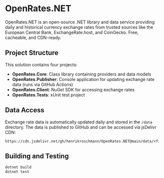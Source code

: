 # OpenRates.NET
OpenRates.NET is an open-source .NET library and data service providing daily and historical currency exchange rates from trusted sources like the European Central Bank, ExchangeRate.host, and CoinGecko. Free, cacheable, and CDN-ready.

## Project Structure

This solution contains four projects:

- **OpenRates.Core**: Class library containing providers and data models
- **OpenRates.Publisher**: Console application for updating exchange rate data (runs via GitHub Actions)
- **OpenRates.Client**: NuGet SDK for accessing exchange rates
- **OpenRates.Tests**: xUnit test project

## Data Access

Exchange rate data is automatically updated daily and stored in the `/data` directory. The data is published to GitHub and can be accessed via jsDelivr CDN:

```
https://cdn.jsdelivr.net/gh/henrikroschmann/OpenRates.NET@main/data/<filename>.json
```

## Building and Testing

```bash
dotnet build
dotnet test
```
